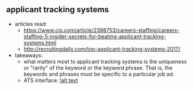## applicant tracking systems

* articles read:
  * https://www.cio.com/article/2398753/careers-staffing/careers-staffing-5-insider-secrets-for-beating-applicant-tracking-systems.html
  * http://recruitingdaily.com/top-applicant-tracking-systems-2017/
* takeaways:
  * what matters most to applicant tracking systems is the uniqueness or "rarity" of the keyword or the keyword phrase. That is, the keywords and phrases must be specific to a particular job ad.
  * ATS interface:
  [!alt text](img/ats-interface.jpg)
